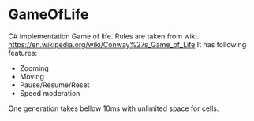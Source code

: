 # GameOfLife

C# implementation Game of life. Rules are taken from wiki. https://en.wikipedia.org/wiki/Conway%27s_Game_of_Life
It has following features:

- Zooming
- Moving
- Pause/Resume/Reset
- Speed moderation

One generation takes bellow 10ms with unlimited space for cells. 
